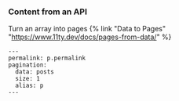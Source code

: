 ### Content from an API

Turn an array into pages {% link "Data to Pages" "https://www.11ty.dev/docs/pages-from-data/" %}

```
---
permalink: p.permalink
pagination:
  data: posts
  size: 1
  alias: p
---
```
